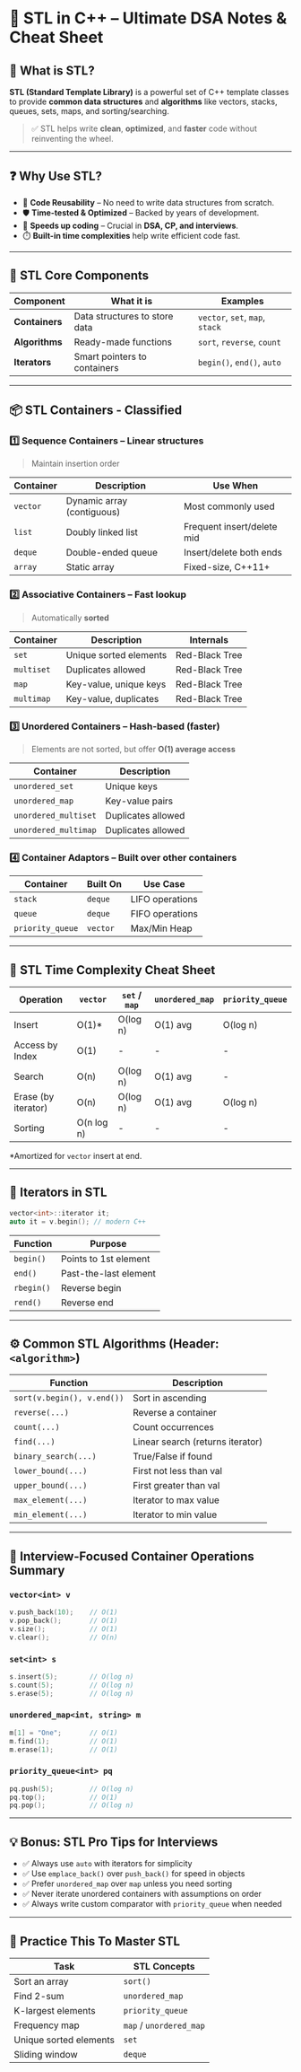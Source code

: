 # 📘 STL in C++ – Ultimate DSA Notes & Cheat Sheet

## 🚀 What is STL?

**STL (Standard Template Library)** is a powerful set of C++ template classes to provide **common data structures** and **algorithms** like vectors, stacks, queues, sets, maps, and sorting/searching.

> ✅ STL helps write **clean**, **optimized**, and **faster** code without reinventing the wheel.

---

## ❓ Why Use STL?

- 🔁 **Code Reusability** – No need to write data structures from scratch.
- 🛡️ **Time-tested & Optimized** – Backed by years of development.
- 🚀 **Speeds up coding** – Crucial in **DSA, CP, and interviews**.
- ⏱️ **Built-in time complexities** help write efficient code fast.

---

## 🧱 STL Core Components

| Component      | What it is                    | Examples                        |
| -------------- | ----------------------------- | ------------------------------- |
| **Containers** | Data structures to store data | `vector`, `set`, `map`, `stack` |
| **Algorithms** | Ready-made functions          | `sort`, `reverse`, `count`      |
| **Iterators**  | Smart pointers to containers  | `begin()`, `end()`, `auto`      |

---

## 📦 STL Containers - Classified

### 1️⃣ Sequence Containers – Linear structures

> Maintain insertion order

| Container | Description                | Use When                   |
| --------- | -------------------------- | -------------------------- |
| `vector`  | Dynamic array (contiguous) | Most commonly used         |
| `list`    | Doubly linked list         | Frequent insert/delete mid |
| `deque`   | Double-ended queue         | Insert/delete both ends    |
| `array`   | Static array               | Fixed-size, C++11+         |

### 2️⃣ Associative Containers – Fast lookup

> Automatically **sorted**

| Container  | Description            | Internals      |
| ---------- | ---------------------- | -------------- |
| `set`      | Unique sorted elements | Red-Black Tree |
| `multiset` | Duplicates allowed     | Red-Black Tree |
| `map`      | Key-value, unique keys | Red-Black Tree |
| `multimap` | Key-value, duplicates  | Red-Black Tree |

### 3️⃣ Unordered Containers – Hash-based (faster)

> Elements are not sorted, but offer **O(1) average access**

| Container            | Description        |
| -------------------- | ------------------ |
| `unordered_set`      | Unique keys        |
| `unordered_map`      | Key-value pairs    |
| `unordered_multiset` | Duplicates allowed |
| `unordered_multimap` | Duplicates allowed |

### 4️⃣ Container Adaptors – Built over other containers

| Container        | Built On | Use Case        |
| ---------------- | -------- | --------------- |
| `stack`          | `deque`  | LIFO operations |
| `queue`          | `deque`  | FIFO operations |
| `priority_queue` | `vector` | Max/Min Heap    |

---

## 🧮 STL Time Complexity Cheat Sheet

| Operation           | `vector`   | `set` / `map` | `unordered_map` | `priority_queue` |
| ------------------- | ---------- | ------------- | --------------- | ---------------- |
| Insert              | O(1)\*     | O(log n)      | O(1) avg        | O(log n)         |
| Access by Index     | O(1)       | -             | -               | -                |
| Search              | O(n)       | O(log n)      | O(1) avg        | -                |
| Erase (by iterator) | O(n)       | O(log n)      | O(1) avg        | O(log n)         |
| Sorting             | O(n log n) | -             | -               | -                |

\*Amortized for `vector` insert at end.

---

## 🔁 Iterators in STL

```cpp
vector<int>::iterator it;
auto it = v.begin(); // modern C++
```

| Function   | Purpose               |
| ---------- | --------------------- |
| `begin()`  | Points to 1st element |
| `end()`    | Past-the-last element |
| `rbegin()` | Reverse begin         |
| `rend()`   | Reverse end           |

---

## ⚙️ Common STL Algorithms (Header: `<algorithm>`)

| Function                   | Description                      |
| -------------------------- | -------------------------------- |
| `sort(v.begin(), v.end())` | Sort in ascending                |
| `reverse(...)`             | Reverse a container              |
| `count(...)`               | Count occurrences                |
| `find(...)`                | Linear search (returns iterator) |
| `binary_search(...)`       | True/False if found              |
| `lower_bound(...)`         | First not less than val          |
| `upper_bound(...)`         | First greater than val           |
| `max_element(...)`         | Iterator to max value            |
| `min_element(...)`         | Iterator to min value            |

---

## 🧠 Interview-Focused Container Operations Summary

### `vector<int> v`

```cpp
v.push_back(10);    // O(1)
v.pop_back();       // O(1)
v.size();           // O(1)
v.clear();          // O(n)
```

### `set<int> s`

```cpp
s.insert(5);        // O(log n)
s.count(5);         // O(log n)
s.erase(5);         // O(log n)
```

### `unordered_map<int, string> m`

```cpp
m[1] = "One";       // O(1)
m.find(1);          // O(1)
m.erase(1);         // O(1)
```

### `priority_queue<int> pq`

```cpp
pq.push(5);         // O(log n)
pq.top();           // O(1)
pq.pop();           // O(log n)
```

---

## 💡 Bonus: STL Pro Tips for Interviews

- ✅ Always use `auto` with iterators for simplicity
- ✅ Use `emplace_back()` over `push_back()` for speed in objects
- ✅ Prefer `unordered_map` over `map` unless you need sorting
- ✅ Never iterate unordered containers with assumptions on order
- ✅ Always write custom comparator with `priority_queue` when needed

---

## 🧪 Practice This To Master STL

| Task                   | STL Concepts            |
| ---------------------- | ----------------------- |
| Sort an array          | `sort()`                |
| Find 2-sum             | `unordered_map`         |
| K-largest elements     | `priority_queue`        |
| Frequency map          | `map` / `unordered_map` |
| Unique sorted elements | `set`                   |
| Sliding window         | `deque`                 |
